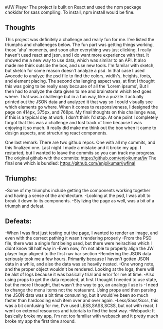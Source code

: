 
#JW Player
The project is built on React and used the npm package chokidar for sass compiling. To install, npm install would be fine. 

## Thoughts 
This project was definitely a challenge and really fun for me. I've listed the triumphs and challeneges below. The fun part was getting things working, those 'aha' moments, and soon after everything was just clicking. I really haven't used react and json, and I do want more experience with that. It showed me a new way to use data, which was similar to an API. 
It also made me think outside the box, and use new tools. I'm familar with sketch, but sketch for some reason doesn't analyze a psd. In that case I used Avocode to analyze the psd file to find the colors, width's, heights, fonts, and element placing. The second challenging aspect was, at first I thought this was going to be really easy because of all the 'Lorem ipsums', But I then had to analyze the data given to me and brainstorm which text goes where. That was a challenge but in a fun way, like a puzzle. I actually printed out the JSON data and analyzed it that way so I could visually see which elements go where. 
When it comes to responsiveness, I designed the page on 414px, 375px, and 768px. 
My final thoughts on this challenge was, if this is a typical day at work, I don't think I'd stop. At one point I completely forgot that this was a challenge and lost track of time because I was enjoying it so much. It really did make me think out the box when it came to design aspects, and structuring react components.

One last remark: There are two github repos. One with all my commits, and this finalized one. Last night I made a mistake and it broke my app. I restarted, but I wanted to leave the commits so you can track my progress. 
The original github with the commits: https://github.com/enjoikumar/jw
The final one which is bundled: https://github.com/enjoikumar/jwfinal

## Triumphs:
-Some of my triumphs include getting the components working together and having a sense of the architecture. 
-Looking at the psd, I was ablt to break it down to its components.
-Stylizing the page as well, was a bit of a triumph and defeat. 

## Defeats:
-When I was first just testing out the page, I wanted to render an image, and even with the correct pathing it wasn't rendering properly
-From the PSD file, there was a single font being used, but there were heirachies which I didnt know till half way in
-Even now, I'm not able to properly align the JW player logo aligned to the first nav bar section
-Rendering the JSON data seriously took me a few hours. Primarily because I haven't gotten JSON data in a while, and also the data was so heavily nested. -One wrong note, and the proper object wouldn't be rendered. Looking at the logs, there will be alot of logs because it was basically trial and error for me at time.
-Also using props to get the data repeated, at first I thought I needed to use state, but the more I thought, that wasn't the way to go, an analogy I use is -I need to change the menu items not the restaurant. Using props and then parsing the JSON data was a bit time consuming, but it would've been so much faster than hardcoding each item over and over again.
-Less/Sass/Scss, this was a bit confusing for me, I've used LESS,SASS,SCSS, but not with react, I went on external resources and tutorials to find the best way.
-Webpack: It basically broke my app, I'm not too familiar with webpack and it pretty much broke my app the first time around.